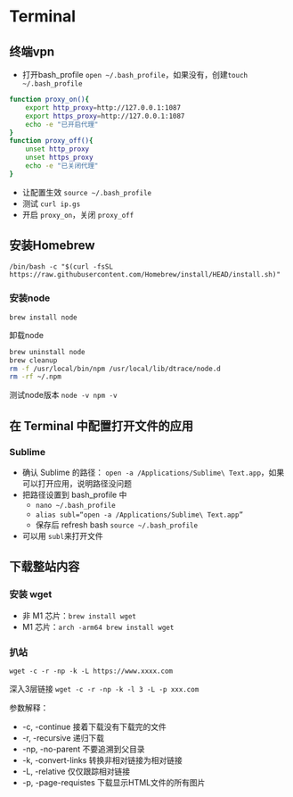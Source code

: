 # Terminal

## 终端vpn

- 打开bash_profile `open ~/.bash_profile`，如果没有，创建`touch ~/.bash_profile`

```bash
function proxy_on(){
    export http_proxy=http://127.0.0.1:1087
    export https_proxy=http://127.0.0.1:1087
    echo -e "已开启代理"
}
function proxy_off(){
    unset http_proxy
    unset https_proxy
    echo -e "已关闭代理"
}
```

- 让配置生效 `source ~/.bash_profile`
- 测试 `curl ip.gs`
- 开启 `proxy_on`，关闭 `proxy_off`



## 安装Homebrew

`/bin/bash -c "$(curl -fsSL https://raw.githubusercontent.com/Homebrew/install/HEAD/install.sh)"`

### 安装node

`brew install node`

卸载node

```bash
brew uninstall node
brew cleanup
rm -f /usr/local/bin/npm /usr/local/lib/dtrace/node.d
rm -rf ~/.npm
```

测试node版本 `node -v npm -v` 



## 在 Terminal 中配置打开文件的应用

### Sublime

- 确认 Sublime 的路径： `open -a /Applications/Sublime\ Text.app`，如果可以打开应用，说明路径没问题
- 把路径设置到 bash_profile 中
  - `nano ~/.bash_profile`
  - `alias subl=“open -a /Applications/Sublime\ Text.app”`
  - 保存后 refresh bash `source ~/.bash_profile`
- 可以用 `subl`来打开文件





## 下载整站内容

### 安装 wget

- 非 M1 芯片：`brew install wget`
- M1 芯片：`arch -arm64 brew install wget`

### 扒站

`wget -c -r -np -k -L https://www.xxxx.com`

深入3层链接 `wget -c -r -np -k -l 3 -L -p xxx.com`

参数解释：

- -c, -continue 接着下载没有下载完的文件
- -r, -recursive 递归下载
- -np, -no-parent 不要追溯到父目录
- -k, -convert-links 转换非相对链接为相对链接
- -L, -relative 仅仅跟踪相对链接
- -p, -page-requistes 下载显示HTML文件的所有图片
